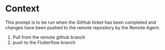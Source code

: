 # Context
This prompt is to be run when the GitHub ticket has been completed and changes have been pushed to the remote repository by the Remote Agent.

1. Pull from the remote github branch
2. push to the Flutterflow branch

